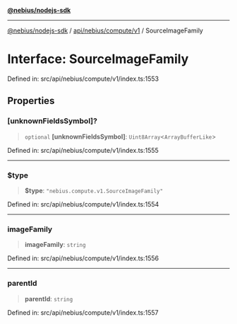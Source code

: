 [**@nebius/nodejs-sdk**](../../../../../README.md)

---

[@nebius/nodejs-sdk](../../../../../README.md) / [api/nebius/compute/v1](../README.md) / SourceImageFamily

# Interface: SourceImageFamily

Defined in: src/api/nebius/compute/v1/index.ts:1553

## Properties

### \[unknownFieldsSymbol\]?

> `optional` **\[unknownFieldsSymbol\]**: `Uint8Array`\<`ArrayBufferLike`\>

Defined in: src/api/nebius/compute/v1/index.ts:1555

---

### $type

> **$type**: `"nebius.compute.v1.SourceImageFamily"`

Defined in: src/api/nebius/compute/v1/index.ts:1554

---

### imageFamily

> **imageFamily**: `string`

Defined in: src/api/nebius/compute/v1/index.ts:1556

---

### parentId

> **parentId**: `string`

Defined in: src/api/nebius/compute/v1/index.ts:1557
